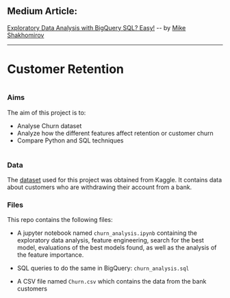 ## Medium Article: 

[Exploratory Data Analysis with BigQuery SQL? Easy!](https://towardsdatascience.com/...) -- by [Mike Shakhomirov](https://medium.com/@mshakhomirov)

---

# Customer Retention

#

### Aims

The aim of this project is to:

- Analyse Churn dataset
- Analyze how the different features affect retention or customer churn
- Compare Python and SQL techniques 

#

### Data

The [dataset](https://www.kaggle.com/adammaus/predicting-churn-for-bank-customers) used for this project was obtained from Kaggle. It contains data about customers who are withdrawing their account from a bank.


### Files

This repo contains the following files:

- A jupyter notebook named `churn_analysis.ipynb` containing the exploratory data analysis, feature engineering, search for the best model, evaluations of the best models found, as well as the analysis of the feature importance.  

- SQL queries to do the same in BigQuery: `churn_analysis.sql`

- A CSV file named `Churn.csv` which contains the data from the bank customers
